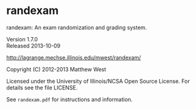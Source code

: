 
randexam
========

randexam: An exam randomization and grading system.

Version 1.7.0  
Released 2013-10-09

<http://lagrange.mechse.illinois.edu/mwest/randexam/>

Copyright (C) 2012-2013 Matthew West

Licensed under the University of Illinois/NCSA Open Source
License. For details see the file LICENSE.

See `randexam.pdf` for instructions and information.

